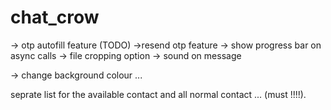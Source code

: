 # chat_crow



-> otp autofill feature (TODO)
->resend otp feature
-> show progress bar on async calls
-> file cropping option
-> sound on message



-> change background colour ... 


seprate list for the available contact and all normal contact ... (must !!!!).